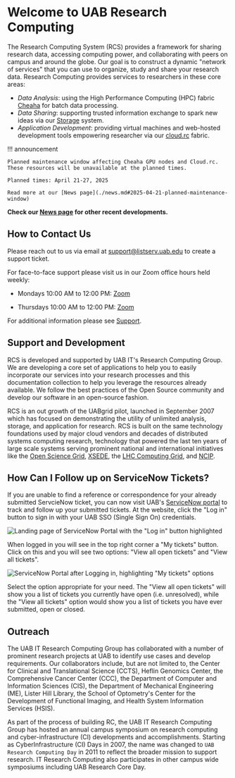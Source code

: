 # Welcome to UAB Research Computing

The Research Computing System (RCS) provides a framework for sharing research data, accessing computing power, and collaborating with peers on campus and around the globe. Our goal is to construct a dynamic "network of services" that you can use to organize, study and share your research data. Research Computing provides services to researchers in these core areas:

- _Data Analysis_: using the High Performance Computing (HPC) fabric [Cheaha](cheaha/getting_started.md) for batch data processing.
- _Data Sharing_: supporting trusted information exchange to spark new ideas via our [Storage](data_management/index.md) system.
- _Application Development_: providing virtual machines and web-hosted development tools empowering researcher via our [cloud.rc](uab_cloud/index.md) fabric.

<!-- markdownlint-disable MD046 -->
!!! announcement

    Planned maintenance window affecting Cheaha GPU nodes and Cloud.rc. These resources will be unavailable at the planned times.

    Planned times: April 21-27, 2025

    Read more at our [News page](./news.md#2025-04-21-planned-maintenance-window)
<!-- markdownlint-enable MD046 -->

**Check our [News page](./news.md) for other recent developments.**

## How to Contact Us

Please reach out to us via email at <support@listserv.uab.edu> to create a support ticket.

For face-to-face support please visit us in our Zoom office hours held weekly:

- Mondays 10:00 AM to 12:00 PM:
[Zoom](https://uab.zoom.us/j/81783104592?pwd=L21OOWNlY2doWXova3MzOGFRcE4zQT09)

- Thursdays 10:00 AM to 12:00 PM:
[Zoom](https://uab.zoom.us/j/81783104592?pwd=L21OOWNlY2doWXova3MzOGFRcE4zQT09)

For additional information please see [Support](./help/support.md).

## Support and Development

RCS is developed and supported by UAB IT's Research Computing Group. We are developing a core set of applications to help you to easily incorporate our services into your research processes and this documentation collection to help you leverage the resources already available. We follow the best practices of the Open Source community and develop our software in an open-source fashion.

RCS is an out growth of the UABgrid pilot, launched in September 2007 which has focused on demonstrating the utility of unlimited analysis, storage, and application for research. RCS is built on the same technology foundations used by major cloud vendors and decades of distributed systems computing research, technology that powered the last ten years of large scale systems serving prominent national and international initiatives like the [Open Science Grid](https://osg-htc.org/), [XSEDE](https://www.xsede.org/), the [LHC Computing Grid](https://wlcg.web.cern.ch/), and [NCIP](https://datascience.cancer.gov/).

## How Can I Follow up on ServiceNow Tickets?

If you are unable to find a reference or correspondence for your already submitted ServcieNow ticket, you can now visit UAB's [ServiceNow portal](https://uabprod.service-now.com/service_portal) to track and follow up your submitted tickets. At the website, click the "Log in" button to sign in with your UAB SSO (Single Sign On) credentials.

![Landing page of ServiceNow Portal with the "Log in" button highlighted](images/servicenow_landing_page.png)

When logged in you will see in the top right corner a "My tickets" button. Click on this and you will see two options: "View all open tickets" and "View all tickets".

![ServiceNow Portal after Logging in, highlighting "My tickets" options](images/servicenow_landing_page_tickets.png)

Select the option appropriate for your need. The "View all open tickets" will show you a list of tickets you currently have open (i.e. unresolved), while the "View all tickets" option would show you a list of tickets you have ever submitted, open or closed.

## Outreach

The UAB IT Research Computing Group has collaborated with a number of prominent research projects at UAB to identify use cases and develop requirements. Our collaborators include, but are not limited to, the Center for Clinical and Translational Science (CCTS), Heflin Genomics Center, the Comprehensive Cancer Center (CCC), the Department of Computer and Information Sciences (CIS), the Department of Mechanical Engineering (ME), Lister Hill Library, the School of Optometry's Center for the Development of Functional Imaging, and Health System Information Services (HSIS).

As part of the process of building RC, the UAB IT Research Computing Group has hosted an annual campus symposium on research computing and cyber-infrastructure (CI) developments and accomplishments. Starting as CyberInfrastructure (CI) Days in 2007, the name was changed to `UAB Research Computing Day` in 2011 to reflect the broader mission to support research. IT Research Computing also participates in other campus wide symposiums including UAB Research Core Day.
